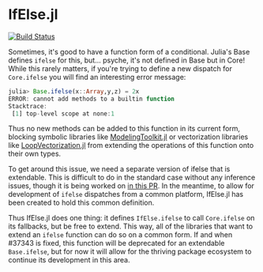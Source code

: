 # IfElse.jl

[![Build Status](https://github.com/SciML/IfElse.jl/workflows/CI/badge.svg)](https://github.com/SciML/IfElse.jl/actions?query=workflow%3ACI)

Sometimes, it's good to have a function form of a conditional. Julia's Base
defines `ifelse` for this, but... psyche, it's not defined in Base but in Core!
While this rarely matters, if you're trying to define a new dispatch for `Core.ifelse`
you will find an interesting error message:

```julia
julia> Base.ifelse(x::Array,y,z) = 2x
ERROR: cannot add methods to a builtin function
Stacktrace:
 [1] top-level scope at none:1
```

Thus no new methods can be added to this function in its current form, blocking
symbolic libraries like [ModelingToolkit.jl](https://github.com/SciML/ModelingToolkit.jl)
or vectorization libraries like [LoopVectorization.jl](https://github.com/chriselrod/LoopVectorization.jl)
from extending the operations of this function onto their own types.

To get around this issue, we need a separate version of ifelse that is extendable.
This is difficult to do in the standard case without any inference issues, though
it is being worked on [in this PR](https://github.com/JuliaLang/julia/pull/37343).
In the meantime, to allow for development of `ifelse` dispatches from a common
platform, IfElse.jl has been created to hold this common definition.

Thus IfElse.jl does one thing: it defines `IfElse.ifelse` to call `Core.ifelse`
on its fallbacks, but be free to extend. This way, all of the libraries that
want to extend an `ifelse` function can do so on a common form. If and when
\#37343 is fixed, this function will be deprecated for an extendable `Base.ifelse`,
but for now it will allow for the thriving package ecosystem to continue its
development in this area.
